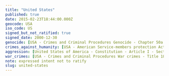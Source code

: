 ```yaml
---
title: "United States"
published: true
date: 2015-02-23T18:44:00.000Z
geocode: USA
iso_code: US
signed_but_not_ratified: true
signed_date: 2000-12-30
genocide: [USA - Crimes and Criminal Procedures Genocide - Chapter 50a - § 1091](https://iccdb.hrlc.net/data/doc/618/keyword/46/) [USA - American Service-members protection Act - Title II - Section 2015](https://iccdb.hrlc.net/data/doc/619/keyword/46/)
crimes_against_humanity: [USA - American Service-members protection Act - Title II - Section 2015](https://iccdb.hrlc.net/data/doc/619/keyword/13/)
aggression: [United States of America - Constitution - Article I - Section 10; Article III - Section 3](https://iccdb.hrlc.net/data/doc/859/keyword/1/)
war_crimes: [USA - Crimes and Criminal Procedures War crimes - Title 18 - Chapter 118 - § 2441](https://iccdb.hrlc.net/data/doc/617/keyword/145/) [USA - American Service-members protection Act - Title II - Section 2015](https://iccdb.hrlc.net/data/doc/619/keyword/145/)
note: expressed intent not to ratify
slug: united-states
---
```

